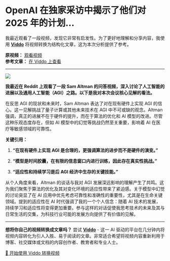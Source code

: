 # OpenAI 在独家采访中揭示了他们对 2025 年的计划…

我最近观看了一段视频，发现它非常有启发性。为了更好地理解和分享内容，我使用 **[Viddo](https://viddo.pro/)** 将视频转换为结构化文章，这为本次分析提供了参考。

**原视频：** [观看视频](https://www.youtube.com/watch?v=VafombwcTO0)  
**参考文章：** [在 Viddo 上查看](https://viddo.pro/zh/video-result/07824ce1-e39f-4b5f-88e8-e73700bc5f48)

---

![](https://img.youtube.com/vi/VafombwcTO0/0.jpg)

**我最近在 Reddit 上观看了一段 Sam Altman 的问答视频，深入讨论了人工智能的进展以及通用人工智能（AGI）之路。以下是我对本次会议核心见解的看法。**

在反思 AGI 的现状和未来时，Sam Altman 表达了对在现有硬件上实现 AGI 的信心。这一见解挑战了量子计算或其他未来技术在 AGI 中不可或缺的观念。Altman 强调，真正的进展不在于硬件的提升，而在于算法的优化和 AI 模型的改进。尽管这种乐观态度存在，但如 AI 模型中的幻觉等挑战仍然至关重要，影响着 AI 在医疗等敏感领域的可靠性。

**关键引用：**

1. **“在现有硬件上实现 AGI 是合理的，更强调算法的进步而不是硬件的演变。”**

2. **“模型是时间胶囊，在有限的信息窗口内进行训练，因此存在真实性挑战。”**

3. **“适应性和持续学习是后 AGI 经济中生存的关键技能。”**

从个人角度来看，Altman 的谈话与我对 AGI 发展深远影响的理解产生了共鸣。这为我们聚焦于算法的优化及其对变化环境的适应性带来了紧迫感。关于模型中幻觉的讨论突显了在 AI 应用中优先考虑可靠性和准确性的重要性，尤其是在生命关键领域。提到的适应性在 AI 时代强调了我的一个个人信念：随着 AI 技术的发展，持续学习和适应性将变得更加重要。参与这样的对话促使我思考技术的未来及其与日常生活的交集，为科技行业可能的发展方向提供了有价值的见解。

---

**想将你自己的视频转换成文章吗？** 尝试 **[Viddo](https://viddo.pro/)** - 这一 AI 驱动的平台在几分钟内将视频内容转化为引人入胜、易于阅读的文章。非常适合希望将视频内容重新利用于博客、社交媒体或文档的内容创作者、教育者和专业人士。

[🚀 开始使用 Viddo 转换视频](https://viddo.pro/)